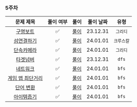 ### 5주차

|                                    문제 제목                                    |  풀이 여부  |          풀이          |  풀이 날짜   |   유형   | 
|:---------------------------------------------------------------------------:|:-------:|:--------------------:|:--------:|:------:|
|   [구명보트](https://school.programmers.co.kr/learn/courses/30/lessons/42885)   |✅|  [풀이](./구명보트.java)   | 23.12.31 | `그리디`  |
|  [섬연결하기](https://school.programmers.co.kr/learn/courses/30/lessons/42861)   |✅|  [풀이](./섬연결하기.java)  | 24.01.01 | `크루스칼` |
|  [단속카메라](https://school.programmers.co.kr/learn/courses/30/lessons/42884)   |✅|  [풀이](./단속카메라.java)  | 24.01.01 | `그리디`  |
|   [타겟넘버](https://school.programmers.co.kr/learn/courses/30/lessons/43165)   |✅|  [풀이](./타겟넘버.java)   | 23.12.31 | `dfs`  |
|   [네트워크](https://school.programmers.co.kr/learn/courses/30/lessons/43162)   |✅|  [풀이](./네트워크.java)   | 24.01.01 | `bfs`  |
| [게임 맵 최단거리](https://school.programmers.co.kr/learn/courses/30/lessons/1844) |✅| [풀이](./게임맵최단거리.java) | 24.01.01 | `bfs`  |
|  [단어 변환](https://school.programmers.co.kr/learn/courses/30/lessons/43163)   |✅|  [풀이](./단어변환.java)   | 24.01.01 | `bfs`  |
|  [아이템줍기](https://school.programmers.co.kr/learn/courses/30/lessons/87694)   |✅|  [풀이](./아이템줍기.java)  | 24.01.01 | `bfs`  |
